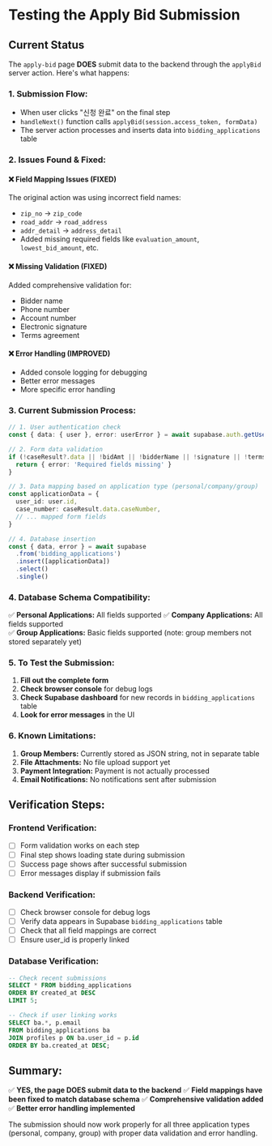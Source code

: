 # Testing the Apply Bid Submission

## Current Status

The `apply-bid` page **DOES** submit data to the backend through the `applyBid` server action. Here's what happens:

### 1. **Submission Flow:**
- When user clicks "신청 완료" on the final step
- `handleNext()` function calls `applyBid(session.access_token, formData)`
- The server action processes and inserts data into `bidding_applications` table

### 2. **Issues Found & Fixed:**

#### ❌ **Field Mapping Issues (FIXED)**
The original action was using incorrect field names:
- `zip_no` → `zip_code` 
- `road_addr` → `road_address`
- `addr_detail` → `address_detail`
- Added missing required fields like `evaluation_amount`, `lowest_bid_amount`, etc.

#### ❌ **Missing Validation (FIXED)**
Added comprehensive validation for:
- Bidder name
- Phone number  
- Account number
- Electronic signature
- Terms agreement

#### ❌ **Error Handling (IMPROVED)**
- Added console logging for debugging
- Better error messages
- More specific error handling

### 3. **Current Submission Process:**

```typescript
// 1. User authentication check
const { data: { user }, error: userError } = await supabase.auth.getUser(userToken)

// 2. Form data validation
if (!caseResult?.data || !bidAmt || !bidderName || !signature || !termsChecked) {
  return { error: 'Required fields missing' }
}

// 3. Data mapping based on application type (personal/company/group)
const applicationData = {
  user_id: user.id,
  case_number: caseResult.data.caseNumber,
  // ... mapped form fields
}

// 4. Database insertion
const { data, error } = await supabase
  .from('bidding_applications')
  .insert([applicationData])
  .select()
  .single()
```

### 4. **Database Schema Compatibility:**

✅ **Personal Applications:** All fields supported
✅ **Company Applications:** All fields supported  
✅ **Group Applications:** Basic fields supported (note: group members not stored separately yet)

### 5. **To Test the Submission:**

1. **Fill out the complete form**
2. **Check browser console** for debug logs
3. **Check Supabase dashboard** for new records in `bidding_applications` table
4. **Look for error messages** in the UI

### 6. **Known Limitations:**

1. **Group Members:** Currently stored as JSON string, not in separate table
2. **File Attachments:** No file upload support yet
3. **Payment Integration:** Payment is not actually processed
4. **Email Notifications:** No notifications sent after submission

## Verification Steps:

### **Frontend Verification:**
- [ ] Form validation works on each step
- [ ] Final step shows loading state during submission
- [ ] Success page shows after successful submission
- [ ] Error messages display if submission fails

### **Backend Verification:**
- [ ] Check browser console for debug logs
- [ ] Verify data appears in Supabase `bidding_applications` table
- [ ] Check that all field mappings are correct
- [ ] Ensure user_id is properly linked

### **Database Verification:**
```sql
-- Check recent submissions
SELECT * FROM bidding_applications 
ORDER BY created_at DESC 
LIMIT 5;

-- Check if user linking works
SELECT ba.*, p.email 
FROM bidding_applications ba
JOIN profiles p ON ba.user_id = p.id
ORDER BY ba.created_at DESC;
```

## **Summary:**

✅ **YES, the page DOES submit data to the backend**
✅ **Field mappings have been fixed to match database schema**
✅ **Comprehensive validation added**
✅ **Better error handling implemented**

The submission should now work properly for all three application types (personal, company, group) with proper data validation and error handling.
